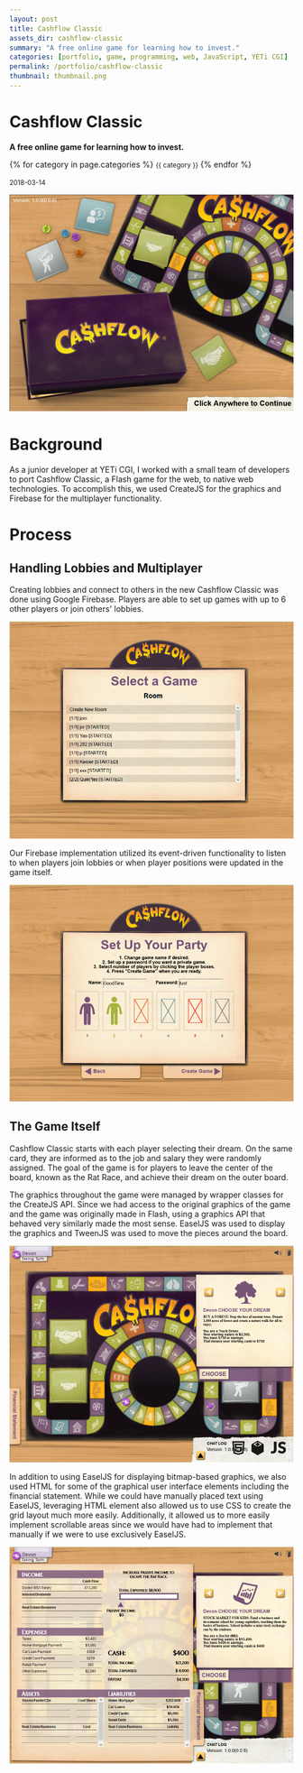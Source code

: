 ```yaml
---
layout: post
title: Cashflow Classic
assets_dir: cashflow-classic
summary: "A free online game for learning how to invest."
categories: [portfolio, game, programming, web, JavaScript, YETi CGI]
permalink: /portfolio/cashflow-classic
thumbnail: thumbnail.png
---
```


# Cashflow Classic

<p class="post-summary"><strong>A free online game for learning how to invest.</strong></p>

<div class="categories">
    {% for category in page.categories %}
    <small category="{{ category }}">{{ category }}</small>
    {% endfor %}
</div>

<small class="post-date">2018-03-14</small>

<a  href="/assets/cashflow-classic/cashflow-splash.png" target="_blank">![](/assets/cashflow-classic/cashflow-splash.png)</a>

# Background

As a junior developer at YETi CGI, I worked with a small team of developers to port Cashflow Classic, a Flash game for the web, to native web technologies. To accomplish this, we used CreateJS for the graphics and Firebase for the multiplayer functionality.

# Process

## Handling Lobbies and Multiplayer

Creating lobbies and connect to others in the new Cashflow Classic was done using Google Firebase. Players are able to set up games with up to 6 other players or join others' lobbies.

<a  href="/assets/cashflow-classic/cashflow-lobbies.png" target="_blank">![](/assets/cashflow-classic//cashflow-lobbies.png)</a>

Our Firebase implementation utilized its event-driven functionality to listen to when players join lobbies or when player positions were updated in the game itself.

<a  href="/assets/cashflow-classic/cashflow-lobby.png" target="_blank">![](/assets/cashflow-classic//cashflow-lobby.png)</a>

## The Game Itself

Cashflow Classic starts with each player selecting their dream. On the same card, they are informed as to the job and salary they were randomly assigned. The goal of the game is for players to leave the center of the board, known as the Rat Race, and achieve their dream on the outer board.

The graphics throughout the game were managed by wrapper classes for the CreateJS API. Since we had access to the original graphics of the game and the game was originally made in Flash, using a graphics API that behaved very similarly made the most sense. EaselJS was used to display the graphics and TweenJS was used to move the pieces around the board.

<a  href="/assets/cashflow-classic/cashflow-classic.png" target="_blank">![](/assets/cashflow-classic//cashflow-classic.png)</a>

In addition to using EaselJS for displaying bitmap-based graphics, we also used HTML for some of the graphical user interface elements including the financial statement. While we could have manually placed text using EaselJS, leveraging HTML element also allowed us to use CSS to create the grid layout much more easily. Additionally, it allowed us to more easily implement scrollable areas since we would have had to implement that manually if we were to use exclusively EaselJS.

<a  href="/assets/cashflow-classic/cashflow-folder.png" target="_blank">![](/assets/cashflow-classic//cashflow-folder.png)</a>